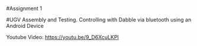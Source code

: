 #Assignment 1

#UGV Assembly and Testing. Controlling with Dabble via bluetooth using an Android Device

Youtube Video: https://youtu.be/9_D6XcuLKPI
